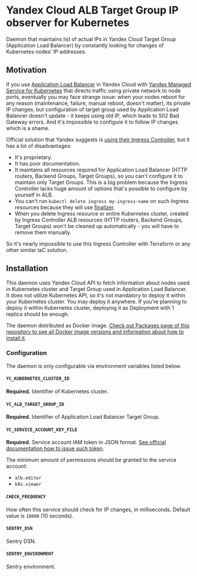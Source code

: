# Yandex Cloud ALB Target Group IP observer for Kubernetes

Daemon that maintains list of actual IPs in Yandex Cloud Target Group (Application Load Balancer) by constantly looking for changes of Kubernetes nodes' IP addresses.

## Motivation

If you use [Application Load Balancer](https://cloud.yandex.ru/services/application-load-balancer) in Yandex Cloud with [Yandex Managed Service for Kubernetes](https://cloud.yandex.ru/services/managed-kubernetes) that directs traffic using private network to node ports, eventually you may face strange issue: when your nodes reboot for any reason (maintenance, failure, manual reboot, doesn't matter), its private IP changes, but configuration of target group used by Application Load Balancer doesn't update - it keeps using old IP, which leads to 502 Bad Gateway errors. And it's impossible to configure it to follow IP changes which is a shame.

Official solution that Yandex suggests is [using their Ingress Controller](https://cloud.yandex.ru/docs/managed-kubernetes/solutions/alb-ingress-controller), but it has a lot of disadvantages:

- It's proprietary.
- It has poor documentation.
- It maintains all resources required for Application Load Balancer (HTTP routers, Backend Groups, Target Groups), so you can't configure it to maintain only Target Groups. This is a big problem because the Ingress Controller lacks huge amount of options that's possible to configure by yourself in ALB.
- You can't run `kubectl delete ingress my-ingress-name` on such Ingress resources because they will use [finalizer](https://kubernetes.io/docs/concepts/overview/working-with-objects/finalizers/).
- When you delete Ingress resource or entire Kubernetes cluster, created by Ingress Controller ALB resources (HTTP routers, Backend Groups, Target Groups) won't be cleaned up automatically - you will have to remove them manually.

So it's nearly impossible to use this Ingress Controller with Terraform or any other similar IaC solution.

## Installation

This daemon uses Yandex Cloud API to fetch information about nodes used in Kubernetes cluster and Target Group used in Application Load Balancer. It does not utilize Kubernetes API, so it's not mandatory to deploy it within your Kubernetes cluster. You may deploy it anywhere. If you're planning to deploy it within Kubernetes cluster, deploying it as Deployment with 1 replica should be enough.

The daemon distributed as Docker image. [Check out Packages page of this repository to see all Docker image versions and information about how to install it](https://github.com/spiks/yandex-cloud-alb-target-group-ip-observer/pkgs/container/yandex-cloud-alb-target-group-ip-observer).

### Configuration

The daemon is only configurable via environment variables listed below.

#### `YC_KUBERNETES_CLUSTER_ID`

**Required.** Identifier of Kubernetes cluster.

#### `YC_ALB_TARGET_GROUP_ID`

**Required.** Identifier of Application Load Balancer Target Group.

#### `YC_SERVICE_ACCOUNT_KEY_FILE`

**Required.** Service account IAM token in JSON format. [See official documentation how to issue such token](https://cloud.yandex.ru/docs/iam/operations/iam-token/create-for-sa).

The minimum amount of permissions should be granted to the service account:

- `alb.editor`
- `k8s.viewer`

#### `CHECK_FREQUENCY`

How often this service should check for IP changes, in milliseconds. Default value is `10000` (10 seconds).

#### `SENTRY_DSN`

Sentry DSN.

#### `SENTRY_ENVIRONMENT`

Sentry environment.
